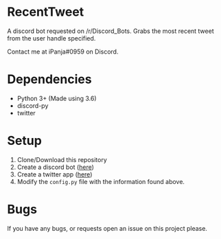 # RecentTweet
A discord bot requested on /r/Discord_Bots.
Grabs the most recent tweet from the user handle specified.

Contact me at iPanja#0959 on Discord.

# Dependencies
* Python 3+ (Made using 3.6)
* discord-py
* twitter

# Setup
1. Clone/Download this repository
2. Create a discord bot ([here](https://discordapp.com/developers/applications/me))
3. Create a twitter app ([here](https://apps.twitter.com/))
4. Modify the `config.py` file with the information found above.

# Bugs
If you have any bugs, or requests open an issue on this project please.